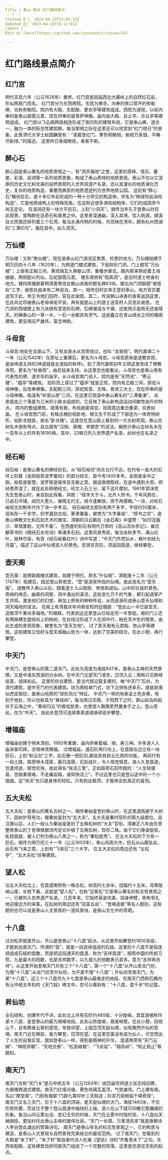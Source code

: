```yaml
---
Title | 泰山 景点 红门路线景点
-- | --
Created @ | `2023-04-23T15:05:33Z`
Updated @| `2023-04-23T15:12:01Z`
Labels | ``
Edit @| [here](https://github.com/junxnone/t/issues/15)

---
```

# 红门路线景点简介

## 红门宫

  明代天启六年（公元1626年）重修。红门宫是因庙西北大藏岭上的自然红石岩，形似两扇门而名。 红门宫分为东西两院。东院为佛寺，内奉的笑口常开的弥勒佛，也称弥勒院。院内有大殿、东配殿、更衣亭等建筑组成。西院为道观，以前内奉的是泰山碧霞元君，现在供奉的是菩萨神像。庙内由大殿、且止亭、合云亭等建筑组成。 红门宫以飞云阁跨路相连形成了倒凹形的建筑布局，它是泰山佛、道合一，融为一体的标志性建筑群。每当黎明之际在这里还可以欣赏到“红门晓日”的景象，此景清代大学士赵国麟曾有：“凌晨登红门，霁色明朝旭。俯视万家烟，平畴尽新绿。”的描述。 这里终日香烟缭绕，香客不断。


## 醉心石

醉心园是泰山著名的地质景观之一，有“洞天福地”之誉，这里的奇峰、怪石、叠崖、彩溪、岩洞等一系列地质景象，构成了泰山奇特的地质景观。泰山不仅以它深厚的历史文化和优美的自然景观列入世界双遗产名录，还以其漫长的地质演化历史，复杂的地质构造，重要而典型的地质遗迹列为世界地质公园。 这刻有“醉心石”桶状巨石，是十多亿年前形成的一种十分罕见的构造体，学名为“辉绿玢岩涡柱构造”，它是地质结构上的特殊现象。在这附近很多涡柱结构体，它们的成因至今尚无定论。 在溪涧还有一块方平巨石，上刻“小洞天”。据传当年孔子登泰山时在此观景，曾陶醉在这奇石和美景之中。这里景深通幽，深入其境，恰入桃源。顺溪自北而南还排列着三个石湾。每当水满月明的时候，月亮映在湾中，颇有杭州西湖的“三潭印月”。融在其中，如入洞天。

## 万仙楼

万仙楼：又称“聚仙楼”。现在是泰山红门游览区售票、检票的地方。万仙楼始建于明万历四十八年（1620年），为跨道门楼式建筑，下层拱形门洞，门上题写“万仙楼”；上层有正殿三间，黄琉璃瓦九脊歇山顶，重檐步廊式。殿内原来祭祀着王母娘娘，两侧配以列仙，后祀碧霞元君。 楼东南侧有“隐真洞”，是旧时道士修身的地方。楼四周镶嵌着明清善男信女朝山进香的题名碑63块。楼北向门洞额题“谢恩处”三字，谢恩处由来有二种说法，其一，相传旧时古帝王登封泰山，地方官员要送驾于此，帝王令他们回府，官在此谢恩。其二，传说朝山进香的香客返回这里，在此向北叩谢泰山老母保佑平安。再有就是山上的道士送官府人员至此谢恩。 在门洞的西墙壁上有几块很有意思的石碑，石碑潮湿与干燥，还能预示是雨天还是晴天。的确泰山的一草一木，一石一水都具有灵气。这座矗立在青山绿水之间的楼阁建筑，更显得庄严雄伟，富含神韵。

## 斗母宫

斗母宫:地处在龙泉山下，又有龙泉水从宫旁绕过，也叫 “龙泉观”。明代嘉靖二十一年（公元1542年）在原址上重建后，更名为斗母宫。斗母宫原来是道教宫观，是由坤道主持的(坤道就是女道姑的称呼)。到了清代康熙初年又把这里改成了佛教寺院，更名为“妙香院”，由尼姑来主持。从这里您也能看出，斗母宫也是泰山很有代表性的佛、道并存的庙宇。从斗母宫南门进入，院内是有“天然池”、“寄云楼”、“蕴亭”等建筑。 拾阶而上穿过了“蕴亭”就是正院，院内有正殿三间，原祀斗母神像，后改奉佛像。东配殿三间，原祀观音、文殊、普贤三大士，现在供奉的是斗母神像。临溪有“听泉山房”三间，在这里可观溪中泰山著名的“三潭叠瀑”。 此景是由三个落差为三米的小跌水组成的，它反映了泰山新构造运动间歇性抬升的特点。 院内的整组建筑，错落有致，布局疏密得宜。视观周边重峦叠翠，风景如画。 在斗母宫西门前，有株古槐巨枝卧地，根又生干形成了下部连为一体奇特树形，如卧龙翘首，故名“卧龙槐”。这是您在登山路上看到的一大古树奇观。泰山古树名木很有特点，自古就有“汉柏、唐槐、宋银杏”的说法。据统计泰山古树名木在一百年以上的共有18195株，其中，23株已列入世界遗产名录，此树也在名录之中。

## 经石峪

经石峪：是泰山著名的佛经刻石，从“经石峪坊”向东北行不远，在约有一亩大的石坪上刻着《金刚般若波罗蜜经》的部分经文，距今有1400多年。金刚是金中之刚，般若是智慧。波罗密是彼岸及无极之意。据说唐僧取经，在途中遇到大雨，把经卷弄湿了，就在此处晾晒经文，经文入石三分，留下这片摩刻。1961年郭沫若先生登泰山时，亲自到此观看，并题：“经字大于斗，北齐人所书。千年风韵在，已亩石坪铺。阅历久愈久，摧残无代无，祗今逢解放，庶不再摸糊。”一诗，对经石峪经文刻制年代作了进一步考证。 经石峪经文原刻有两千多字，字径约50厘米，现尚存一千余字。刻字遒劲古拙，篆隶兼备，被誉为“大字鼻祖”、“榜书之宗”，是泰山佛教文化和石刻艺术的瑰宝。清朝的冯云鹏在《金石索》中盛赞：“如印泥画沙，草情篆韵，无所不备”。 在西崖的刻石有明代万恭的《高山流水亭记》、崔应麒草书的《晒经石水帘诗》等诸多石刻。这里风景秀丽，每当金秋季节，满山红叶，层林尽染，有首《经石峪看红叶》诗中写道：“中天门外梵仙乡，枫叶初经九月霜”。描述了这山中仙境宜人的景色。您游览完后，须返回盘道，继续攀登。


## 壶天阁

壶天阁：是跨路阁楼式建筑，始建于明代，原名“升仙阁”，清乾隆十二年（公元1747年）拓建后，因这里山势若壶，“壶”是道家所指的仙境。由此改名为“壶天阁”。 道教传入泰山以后，随着道士入山隐居、修炼和成仙。山中的壮丽的景色，奇峭的峰峦，幽奥的洞壑，洞中涌出的溪流，这些变化万千的气象，都引起道家产生共鸣，激发他们的幻想，再加上原有的种种传说，从而逐渐形成泰山壶天仙境和洞天福地的说法。 在阁上有清嘉庆年间泰安知府廷璐题：“登此山一半已是壶天，造极顶千重尚多福地。”的楹联。代表到达这里登山已经走完一半里程。阁的门上还有两株横生盘结向上的柏树，在此经过形成了人在洞中行，柏在天中生的情景，由此生成的景观现象，被誉名为“壶天生柏”。 过了壶天阁有元君殿、依山亭等建筑。这些建筑又恰好与壶天阁融山势为一体，达到了完美的结合。在此小憩，再行攀登。

##  中天门

中天门，是登泰山的第二道天门。此处为高度为海拔847米，是泰山主峰的天然屏障，又是中溪东西溪的分水岭。在中天门北望天门凌空，岱顶入云；南眺只见群峰低首，徂徕如丘。 这里的仿古建筑，是当代按记载复建的。唯“中天门”石坊，为清代建筑，是中天门的代表建筑。坊为两柱单门式，坊下北侧有虎阜石，层层剥落似虎皮斑纹，属泰山地质的“球形风化”特征。 中天门一带的地表呈土色赤黄，有别于他处，所以也称其为“黄岘岭”。每当雨过天晴、夕阳西下之时，群山如岛屿起伏于云海之中，“黄岘归云”的极佳胜景，也使游人飘飘若然置身于之上。登山至此，仅为“中天”。 由此处登顶可选择乘索道或继续徒步攀登。 


## 增福庙

增福庙创建于明末清初，1993年重建，庙内供奉着福、禄、寿三神。许多游人入庙进香叩拜，求得神灵赐福。 过增福庙，遇石阶再行向上，在盘路左边立有一块巨石，上刻“斩云剑”三字，此石像一把巨剑,据说具有斩云化雨的功能。 再前行有一段土路，路旁林木茂密，蔽日成荫，石刻成片，令人倍觉惬意。游人久登盘道，忽逢坦途，顿觉欢快，故此得名“快活三里”。正如路旁石刻所题的：“人生轻便易，世路重艰难。不走巉岩路，谁知快活三”。不过这里也只是登山途中的一个小插曲。这“快活”也只是身体的轻松，只有到达极顶，才能体会到真正的喜悦。

## 五大夫松

五大夫松：是泰山的著名古树之一，相传秦始皇登封泰山时，在这里遇雨避于大树下，因树护驾有功，被秦始皇封为“五大夫”。五大夫是秦时官阶的第九级爵位。自汉唐以后，人们一般认为秦始皇是封了五株松树的“大夫”官衔。清雍正八年由负责整修泰山的丁皂保根据流传定论补植了五株松树，现存二株。由于它们身姿挺拔，虬枝盘旋，被人们列为泰山八景之一，称为“秦松挺秀”。 在五大夫松的下方有一巨石，相传为明万历三十一年（公元1603年），泰山风雨大作，巨石从山巅坠此，此石有飞来之意，上刻有“飞来石”三个大字。 在五大夫松的周边还有 “五松亭”、“五大夫松”坊等建筑。

## 望人松

沿五大夫松北上，在盘道南侧有一株古松，树高约七余米，冠幅约十五米。背靠陡峭山崖，长枝下垂，这就是“望人松”，也称“迎客松”它是泰山著名的标志性景观之一，已被列入世界遗产名录。 几百年来，它始终英姿优美，探身伸臂，彬彬有礼地迎接远方的来客。在松树的周边还有“冠盖五岳”、“登峰造极”等名人题刻，这些题刻也可以说是泰山人文景观的一道风景线，是泰山文化中的奇葩。

## 十八盘

过对松亭就是开山，开山是登泰山“十八盘”起点。从这里开始攀登约1600余级，才能到达南天门。所谓的“盘”，就是一段连续组成的石级。这里的十八盘不是指连续组成石级的盘数，而是把这段通天的盘道，称为“吉祥盘道”，按照中国的传统习惯，九是最大的阳数，也是吉祥数字，以九或九的倍数表示其多。意为“吉祥再吉祥”。从这里开始至南天门共有三个“十八盘”，第一个“十八盘”从开山至龙门坊，为慢“十八盘”;从龙门坊至升仙坊，为不紧不慢“十八盘”；升仙坊至南天门，为紧“十八盘”。这三个十八盘共九十七盘是泰山最难走的地段，在南天门西侧石棚内有元中统五年刻的《天门铭》碑文中，您可以看到有：“十八盘，盘千步”的记载。

## 昇仙坊

全石结构，创建年代不详，此处北上共有石阶约480级，十分陡峭，其盘道被称作紧十八盘，是登泰山的最为艰难地段。此处山势陡峻，悬崖峭壁。在此小憩，回视山下，会有腾身云霄的感觉。举首仰望，上临岱顶天庭仙境，似有飘然升仙的意境。南天门近在眼前，奋力攀登，岱顶在望。在这里您虽没有成为仙人，可您悟出了人生的自我实现，就如登泰山一样，得到是精神的升华。 盘道两旁有“天门云梯”、“神贶崇朝”、“天地交泰”、“松高峻极”、“飞龙岩”、“翔凤岭”、“知止观止”等题刻。

## 南天门

南天门古称“天门关”是元中统五年（公元1264年）由岱庙住持道士张志纯创建，为阁楼跨道式建筑。南天门红墙点缀，黄色琉璃瓦盖顶，气势雄伟。门上建有阁，名曰“摩空阁”。门侧有楹联“门辟九霄仰步三天胜迹；阶崇万级俯临千嶂奇观”。 南天门又名三天门，位于十八盘的顶端，是天庭仙境的大门，海拔1460米，不仅形势险要，而且位于整个登山盘道中轴线的上端，游人在山下就可仰瞻它那巍峨的形象。每当山间云雾出没、变幻无穷的时候，天门在云雾中时隐时现，十八盘似天梯倒挂，更加衬托出泰山主峰的雄伟壮丽。“天门一长啸，万里清风来”就是唐朝诗人李白登此诵出的赞美诗句。 南天门是泰山有名的标志性景观之一，它的构思与建造，是泰山人文景观与自然景观完美结合的最佳范例。 过了南天门，您看到的大殿是“未了轩”，“未了轩”取自唐代诗人杜甫《望岳》诗的“齐鲁青未了”之句。东西有配殿，这些建筑恰好同南天门组成了一个完整的院落。这里是您游览天街的起点。

